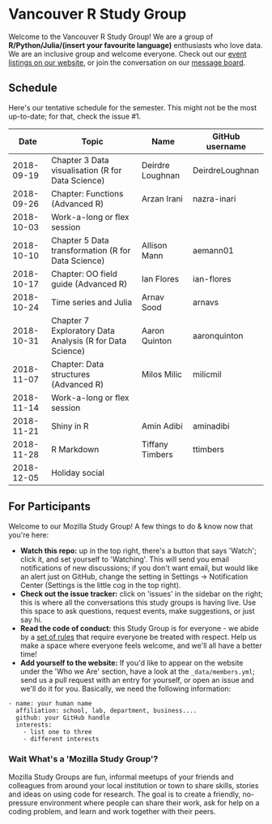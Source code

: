 Vancouver R Study Group
=======================

Welcome to the Vancouver R Study Group! We are a group of **R/Python/Julia/(insert your favourite language)** enthusiasts who love data. We are an inclusive group and welcome everyone. Check out our [event listings on our website](http://ubc-r-study-group.github.io/studyGroup/), or join the conversation on our [message board](https://github.com/ubc-r-study-group/studyGroup/issues).

## Schedule

Here's our tentative schedule for the semester. This might not be the most up-to-date; for that, check the issue #1. 


| Date             | Topic                                                                              | Name | GitHub username   |
|-------------|---------------------------------------------------|-----------------|----------| 
| 2018-09-19 | Chapter 3 Data visualisation (R for Data Science)   | Deirdre Loughnan |  DeirdreLoughnan |  
| 2018-09-26 | Chapter: Functions (Advanced R)  | Arzan Irani  | nazra-inari   |
| 2018-10-03  | Work-a-long or flex session |   |   |
| 2018-10-10 | Chapter 5 Data transformation (R for Data Science)   | Allison Mann |  aemann01  |  
| 2018-10-17  |  Chapter: OO field guide (Advanced R)  | Ian Flores | ian-flores         |
| 2018-10-24  | Time series and Julia | Arnav Sood   | arnavs   |
| 2018-10-31 | Chapter 7 Exploratory Data Analysis (R for Data Science)   | Aaron Quinton | aaronquinton |  
| 2018-11-07 | Chapter: Data structures (Advanced R)  |  Milos Milic                 | milicmil         |
| 2018-11-14 | Work-a-long or flex session |   |   | 
| 2018-11-21 | Shiny in R   | Amin Adibi | aminadibi  |  
| 2018-11-28 | R Markdown   | Tiffany Timbers                    | ttimbers    |
| 2018-12-05 | Holiday social |   |   |

## For Participants

Welcome to our Mozilla Study Group! A few things to do & know now that you're here:

 - **Watch this repo:** up in the top right, there's a button that says 'Watch'; click it, and set yourself to 'Watching'. This will send you email notifications of new discussions; if you don't want email, but would like an alert just on GitHub, change the setting in Settings -> Notification Center (Settings is the little cog in the top right).
 - **Check out the issue tracker:** click on 'issues' in the sidebar on the right; this is where all the conversations this study groups is having live. Use this space to ask questions, request events, make suggestions, or just say hi.
 - **Read the code of conduct:** this Study Group is for everyone - we abide by a [set of rules](https://www.mozillascience.org/code-of-conduct/) that require everyone be treated with respect. Help us make a space where everyone feels welcome, and we'll all have a better time!
 - **Add yourself to the website:** If you'd like to appear on the website under the 'Who we Are' section, have a look at the `_data/members.yml`; send us a pull request with an entry for yourself, or open an issue and we'll do it for you. Basically, we need the following information:


```
- name: your human name
  affiliation: school, lab, department, business....
  github: your GitHub handle
  interests:
    - list one to three
    - different interests
```

### Wait What's a 'Mozilla Study Group'?

Mozilla Study Groups are fun, informal meetups of your friends and colleagues from around your local institution or town to share skills, stories and ideas on using code for research. The goal is to create a friendly, no-pressure environment where people can share their work, ask for help on a coding problem, and learn and work together with their peers.
